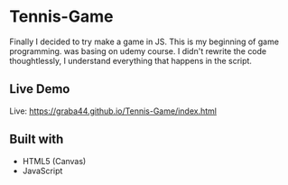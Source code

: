 # Tennis-Game
Finally I decided to try make a game in JS. This is my beginning of game programming.  was basing on udemy course. I didn't rewrite the code thoughtlessly, I understand everything that happens in the script.

## Live Demo
Live: https://graba44.github.io/Tennis-Game/index.html

## Built with
* HTML5 (Canvas)
* JavaScript

